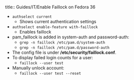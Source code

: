 title:: Guides/IT/Enable Faillock on Fedora 36

- `authselect current`
	- Shows current authentication settings
- `authselect enable-feature with-faillock`
	- Enables faillock
- pam_faillock is added in system-auth and password-auth:
	- `grep -n faillock /etc/pam.d/system-auth`
	- `grep -n faillock /etc/pam.d/password-auth`
- The config file is under **/etc/security/faillock.conf**.
- To display failed login counts for a user:
	- `faillock --user test`
- Manually unlock account:
	- `faillock --user test --reset`